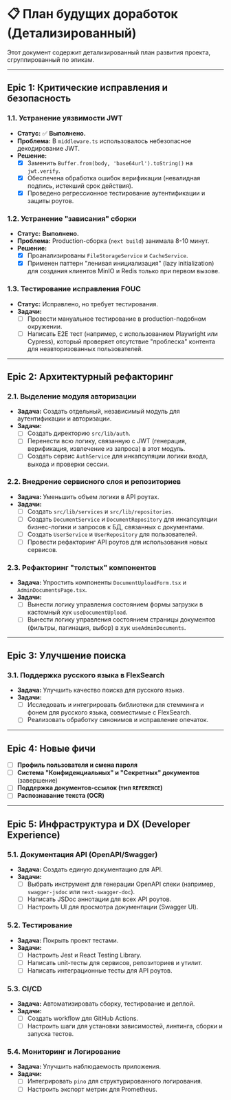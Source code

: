 # 📋 План будущих доработок (Детализированный)

Этот документ содержит детализированный план развития проекта, сгруппированный по эпикам.

---

## Epic 1: Критические исправления и безопасность

### 1.1. Устранение уязвимости JWT
- **Статус:** ✅ **Выполнено.**
- **Проблема:** В `middleware.ts` использовалось небезопасное декодирование JWT.
- **Решение:**
    - [x] Заменить `Buffer.from(body, 'base64url').toString()` на `jwt.verify`.
    - [x] Обеспечена обработка ошибок верификации (невалидная подпись, истекший срок действия).
    - [x] Проведено регрессионное тестирование аутентификации и защиты роутов.

### 1.2. Устранение "зависания" сборки
- **Статус:** **Выполнено.**
- **Проблема:** Production-сборка (`next build`) занимала 8-10 минут.
- **Решение:**
    - [x] Проанализированы `FileStorageService` и `CacheService`.
    - [x] Применен паттерн "ленивая инициализация" (lazy initialization) для создания клиентов MinIO и Redis только при первом вызове.

### 1.3. Тестирование исправления FOUC
- **Статус:** Исправлено, но требует тестирования.
- **Задачи:**
    - [ ] Провести мануальное тестирование в production-подобном окружении.
    - [ ] Написать E2E тест (например, с использованием Playwright или Cypress), который проверяет отсутствие "проблеска" контента для неавторизованных пользователей.

---

## Epic 2: Архитектурный рефакторинг

### 2.1. Выделение модуля авторизации
- **Задача:** Создать отдельный, независимый модуль для аутентификации и авторизации.
- **Задачи:**
    - [ ] Создать директорию `src/lib/auth`.
    - [ ] Перенести всю логику, связанную с JWT (генерация, верификация, извлечение из запроса) в этот модуль.
    - [ ] Создать сервис `AuthService` для инкапсуляции логики входа, выхода и проверки сессии.

### 2.2. Внедрение сервисного слоя и репозиториев
- **Задача:** Уменьшить объем логики в API роутах.
- **Задачи:**
    - [ ] Создать `src/lib/services` и `src/lib/repositories`.
    - [ ] Создать `DocumentService` и `DocumentRepository` для инкапсуляции бизнес-логики и запросов к БД, связанных с документами.
    - [ ] Создать `UserService` и `UserRepository` для пользователей.
    - [ ] Провести рефакторинг API роутов для использования новых сервисов.

### 2.3. Рефакторинг "толстых" компонентов
- **Задача:** Упростить компоненты `DocumentUploadForm.tsx` и `AdminDocumentsPage.tsx`.
- **Задачи:**
    - [ ] Вынести логику управления состоянием формы загрузки в кастомный хук `useDocumentUpload`.
    - [ ] Вынести логику управления состоянием страницы документов (фильтры, пагинация, выбор) в хук `useAdminDocuments`.

---

## Epic 3: Улучшение поиска

### 3.1. Поддержка русского языка в FlexSearch
- **Задача:** Улучшить качество поиска для русского языка.
- **Задачи:**
    - [ ] Исследовать и интегрировать библиотеки для стемминга и фонем для русского языка, совместимые с FlexSearch.
    - [ ] Реализовать обработку синонимов и исправление опечаток.

---

## Epic 4: Новые фичи

- [ ] **Профиль пользователя и смена пароля**
- [ ] **Система "Конфиденциальных" и "Секретных" документов** (завершение)
- [ ] **Поддержка документов-ссылок (тип `REFERENCE`)**
- [ ] **Распознавание текста (OCR)**

---

## Epic 5: Инфраструктура и DX (Developer Experience)

### 5.1. Документация API (OpenAPI/Swagger)
- **Задача:** Создать единую документацию для API.
- **Задачи:**
    - [ ] Выбрать инструмент для генерации OpenAPI спеки (например, `swagger-jsdoc` или `next-swagger-doc`).
    - [ ] Написать JSDoc аннотации для всех API роутов.
    - [ ] Настроить UI для просмотра документации (Swagger UI).

### 5.2. Тестирование
- **Задача:** Покрыть проект тестами.
- **Задачи:**
    - [ ] Настроить Jest и React Testing Library.
    - [ ] Написать unit-тесты для сервисов, репозиториев и утилит.
    - [ ] Написать интеграционные тесты для API роутов.

### 5.3. CI/CD
- **Задача:** Автоматизировать сборку, тестирование и деплой.
- **Задачи:**
    - [ ] Создать workflow для GitHub Actions.
    - [ ] Настроить шаги для установки зависимостей, линтинга, сборки и запуска тестов.

### 5.4. Мониторинг и Логирование
- **Задача:** Улучшить наблюдаемость приложения.
- **Задачи:**
    - [ ] Интегрировать `pino` для структурированного логирования.
    - [ ] Настроить экспорт метрик для Prometheus.
